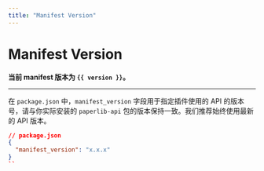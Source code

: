 ```yaml
---
title: "Manifest Version"
---
```


<script setup>

import { onMounted, onUnmounted, ref } from 'vue';

const version = ref('')

onMounted(async () => {
  const response = await fetch('https://raw.githubusercontent.com/Future-Scholars/paperlib/dev-3.0.0/paperlib-api/package.json');
  const pkgInfo = await response.json();
  version.value = pkgInfo.version;
  console.log(version.value)
})
</script>

# Manifest Version

**当前 manifest 版本为 `{{ version }}`。**

---

在 `package.json` 中，`manifest_version` 字段用于指定插件使用的 API 的版本号，请与你实际安装的 `paperlib-api` 包的版本保持一致。我们推荐始终使用最新的 API 版本。

```json
// package.json
{
  "manifest_version": "x.x.x"
}
``